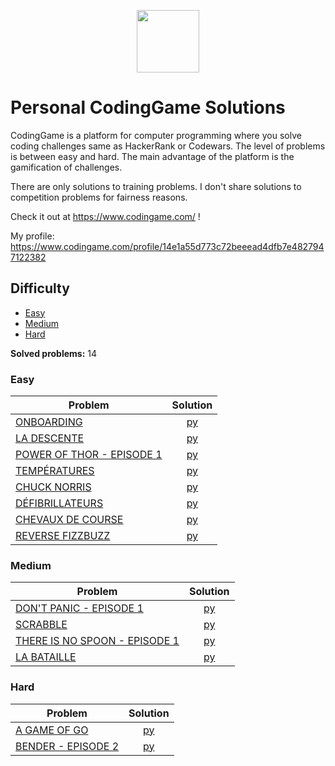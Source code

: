<p align="center">
    <a href="https://www.codingame.com/">
        <img height=100 src="https://upload.wikimedia.org/wikipedia/fr/1/14/CodinGame_Logo.svg">
    </a>
</p>

# Personal CodingGame Solutions

CodingGame is a platform for computer programming where you solve coding challenges same as HackerRank or Codewars. The level of problems is between easy and hard. The main advantage of the platform is the gamification of challenges.

There are only solutions to training problems.
I don't share solutions to competition problems for fairness reasons.

Check it out at https://www.codingame.com/ !

My profile: https://www.codingame.com/profile/14e1a55d773c72beeead4dfb7e4827947122382

## Difficulty

* [Easy](#easy)
* [Medium](#medium)
* [Hard](#hard)

**Solved problems:** 14

### Easy

| Problem | Solution |
|---------|:------:|
| [ONBOARDING](https://www.codingame.com/training/easy/onboarding) | [py](easy/ONBOARDING/solution.py) |
| [LA DESCENTE](https://www.codingame.com/training/easy/the-descent) | [py](easy/LA%20DESCENTE/solution.py) |
| [POWER OF THOR - EPISODE 1](https://www.codingame.com/training/easy/power-of-thor-episode-1) | [py](easy/POWER%20OF%20THOR%20-%20EPISODE%201/solution.py) |
| [TEMPÉRATURES](https://www.codingame.com/training/easy/temperatures) | [py](easy/TEMPÉRATURES/solution.py) |
| [CHUCK NORRIS](https://www.codingame.com/training/easy/chuck-norris) | [py](easy/CHUCK%20NORRIS/solution.py) |
| [DÉFIBRILLATEURS](https://www.codingame.com/training/easy/defibrillators) | [py](easy/DÉFIBRILLATEURS/solution.py) |
| [CHEVAUX DE COURSE](https://www.codingame.com/training/easy/horse-racing-duals) | [py](easy/CHEVAUX%20DE%20COURSE/solution.py) |
| [REVERSE FIZZBUZZ](https://www.codingame.com/training/easy/reverse-fizzbuzz) | [py](easy/REVERSE%20FIZZBUZZ/solution.py) |

### Medium

| Problem | Solution |
|---------|:------:|
| [DON'T PANIC - EPISODE 1](https://www.codingame.com/training/medium/don't-panic-episode-1) | [py](medium/DON'T%20PANIC%20-%20EPISODE%201/solution.py) |
| [SCRABBLE](https://www.codingame.com/training/medium/scrabble) | [py](medium/SCRABBLE/solution.py) |
| [THERE IS NO SPOON - EPISODE 1](https://www.codingame.com/training/medium/there-is-no-spoon-episode-1) | [py](medium/THERE%20IS%20NO%20SPOON%20-%20EPISODE%201/solution.py) |
| [LA BATAILLE](https://www.codingame.com/training/medium/winamax-battle) | [py](medium/LA%20BATAILLE/solution.py) |

### Hard

| Problem | Solution |
|---------|:------:|
| [A GAME OF GO](https://www.codingame.com/training/hard/a-game-of-go) | [py](hard/A%20GAME%20OF%20GO/solution.py) |
| [BENDER - EPISODE 2](https://www.codingame.com/training/hard/bender-episode-2) | [py](hard/BENDER%20-%20EPISODE%202/solution.py) |
